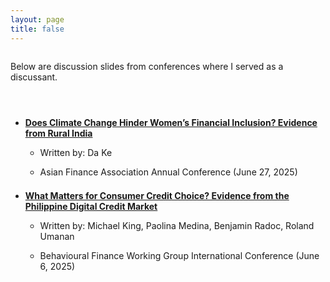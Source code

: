 ```yaml
---
layout: page
title: false
---
```



<div style="margin-bottom: 4.0em;margin-top: 2.0em;font-size: 1em">
Below are discussion slides from conferences where I served as a discussant. 
</div>

<ul>
<!--     <li>
   <div style="margin-bottom: 1em;margin-top: 1em">
  <b>Credit Expansion and Housing Cycle</b>
  </div>
  </li>
   <ul>
      <li>
        <div style="margin-bottom: 1em;margin-top: 0.5em;">
         Written by: Bo Li 
        </div>
      </li>
        <li>
        <div style="margin-bottom: 1em;margin-top: 0.5em;">
         Asian Finance Association Annual Conference (June 27, 2025)
        </div>
      </li>
    </ul>
    <li>
   <div style="margin-bottom: 1em;margin-top: 1em">
  <b>Quantifying the Welfare Effects of Gentrification on
Incumbent Low-Income Renters</b>
  </div>
  </li>
 
   <ul>
      <li>
        <div style="margin-bottom: 1em;margin-top: 0.5em;">
         Written by: Robert French, Ashvin Gandhi, Valentine Gilbert
        </div>
      </li>
        <li>
        <div style="margin-bottom: 1em;margin-top: 0.5em;">
         UEA North American Meeting (October 4, 2025)
        </div>
      </li>
    </ul> -->
  <li>
   <div style="margin-bottom: 1em;margin-top: 1em">
  <a href="../assets/pdf/Discussion_Ke_AsianFA.pdf"><b>Does Climate Change Hinder Women’s Financial Inclusion? Evidence from
Rural India</b></a>
  </div>
  </li>
 
   <ul>
      <li>
        <div style="margin-bottom: 1em;margin-top: 0.5em;">
         Written by: Da Ke
        </div>
      </li>
        <li>
        <div style="margin-bottom: 1em;margin-top: 0.5em;">
         Asian Finance Association Annual Conference (June 27, 2025)
        </div>
      </li>
    </ul>    
     <li>
   <div style="margin-bottom: 1em;margin-top: 1.5em">
  <a href="../assets/pdf/Discussion_King_et_al_BFWG.pdf"><b>What Matters for Consumer Credit Choice? Evidence from the Philippine Digital Credit Market</b></a>
  </div>
  </li>
   <ul>
      <li>
        <div style="margin-bottom: 1em;margin-top: 0.5em;">
         Written by: Michael King, Paolina Medina, Benjamin Radoc, Roland Umanan
        </div>
      </li>
        <li>
        <div style="margin-bottom: 1em;margin-top: 0.5em;">
         Behavioural Finance Working Group International Conference (June 6, 2025)
        </div>
      </li>
    </ul>
</ul>
 
